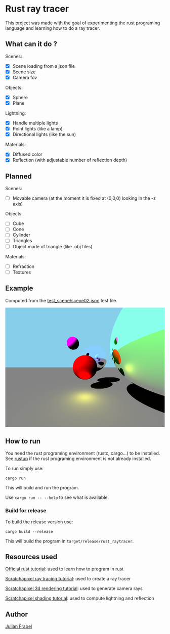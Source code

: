 # Rust ray tracer

This project was made with the goal of experimenting the rust programing language and learning how to do a ray tracer.

## What can it do ?

Scenes:
- [x] Scene loading from a json file
- [x] Scene size
- [x] Camera fov

Objects:
- [x] Sphere
- [x] Plane

Lightning:
- [x] Handle multiple lights
- [x] Point lights (like a lamp)
- [x] Directional lights (like the sun)

Materials:
- [x] Diffused color
- [x] Reflection (with adjustable number of reflection depth)

## Planned

Scenes:
- [ ] Movable camera (at the moment it is fixed at (0,0,0) looking in the -z axis)

Objects:
- [ ] Cube
- [ ] Cone
- [ ] Cylinder
- [ ] Triangles
- [ ] Object made of triangle (like .obj files)

Materials:
- [ ] Refraction
- [ ] Textures

## Example
Computed from the [test_scene/scene02.json](./test_scene/scene02.json) test file.

![Scene 2 example](./test_output/scene02.png)

## How to run

You need the rust programing environment (rustc, cargo...) to be installed.
See [rustup](https://rustup.rs/) if the rust programing environment is not already installed.

To run simply use:
```shell script
cargo run
```
This will build and run the program.

Use `cargo run -- --help` to see what is available.

### Build for release

To build the release version use:
```shell script
cargo build --release
```
This will build the program in `target/release/rust_raytracer`.

## Resources used

[Official rust tutorial](https://doc.rust-lang.org/book/ch00-00-introduction.html): used to learn how to program in rust

[Scratchapixel ray tracing tutorial](https://www.scratchapixel.com/lessons/3d-basic-rendering/introduction-to-ray-tracing/how-does-it-work): used to create a ray tracer

[Scratchapixel 3d rendering tutorial](https://www.scratchapixel.com/lessons/3d-basic-rendering/ray-tracing-generating-camera-rays/generating-camera-rays): used to generate camera rays

[Scratchapixel shading tutorial](https://www.scratchapixel.com/lessons/3d-basic-rendering/introduction-to-shading/shading-spherical-light): used to compute lightning and reflection

## Author

[Julian Frabel](https://github.com/Eldriann)